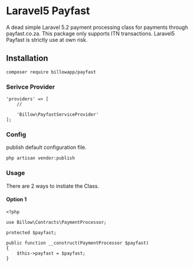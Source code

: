 # Laravel5 Payfast

A dead simple Laravel 5.2 payment processing class for payments through payfast.co.za. This package only supports ITN transactions. Laravel5 Payfast is strictly use at own risk.

## Installation

    composer require billowapp/payfast

### Serivce Provider

    'providers' => [
        //
        
        'Billow\PayfastServiceProvider'
    ];
### Config
publish default configuration file.

    php artisan vendor:publish

### Usage

There are 2 ways to instiate the Class.

#### Option 1

    <?php
    
    use Billow\Contracts\PaymentProcessor;
    
    protected $payfast;
    
    public function __construct(PaymentProcessor $payfast)
    {
        $this->payfast = $payfast;
    }
